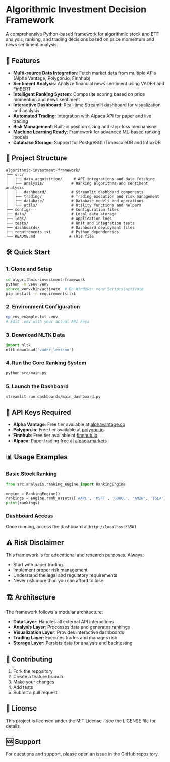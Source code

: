 # Algorithmic Investment Decision Framework

A comprehensive Python-based framework for algorithmic stock and ETF analysis, ranking, and trading decisions based on price momentum and news sentiment analysis.

## 🚀 Features

- **Multi-source Data Integration**: Fetch market data from multiple APIs (Alpha Vantage, Polygon.io, Finnhub)
- **Sentiment Analysis**: Analyze financial news sentiment using VADER and FinBERT
- **Intelligent Ranking System**: Composite scoring based on price momentum and news sentiment
- **Interactive Dashboard**: Real-time Streamlit dashboard for visualization and analysis
- **Automated Trading**: Integration with Alpaca API for paper and live trading
- **Risk Management**: Built-in position sizing and stop-loss mechanisms
- **Machine Learning Ready**: Framework for advanced ML-based ranking models
- **Database Storage**: Support for PostgreSQL/TimescaleDB and InfluxDB

## 📁 Project Structure

```
algorithmic-investment-framework/
├── src/
│   ├── data_acquisition/     # API integrations and data fetching
│   ├── analysis/            # Ranking algorithms and sentiment analysis
│   ├── dashboard/           # Streamlit dashboard components
│   ├── trading/             # Trading execution and risk management
│   ├── database/            # Database models and operations
│   └── utils/               # Utility functions and helpers
├── config/                  # Configuration files
├── data/                    # Local data storage
├── logs/                    # Application logs
├── tests/                   # Unit and integration tests
├── dashboards/              # Dashboard deployment files
├── requirements.txt         # Python dependencies
└── README.md               # This file
```

## 🛠 Quick Start

### 1. Clone and Setup

```bash
cd algorithmic-investment-framework
python -m venv venv
source venv/bin/activate  # On Windows: venv\Scripts\activate
pip install -r requirements.txt
```

### 2. Environment Configuration

```bash
cp env_example.txt .env
# Edit .env with your actual API keys
```

### 3. Download NLTK Data

```python
import nltk
nltk.download('vader_lexicon')
```

### 4. Run the Core Ranking System

```bash
python src/main.py
```

### 5. Launch the Dashboard

```bash
streamlit run dashboards/main_dashboard.py
```

## 🔑 API Keys Required

- **Alpha Vantage**: Free tier available at [alphavantage.co](https://www.alphavantage.co/)
- **Polygon.io**: Free tier available at [polygon.io](https://polygon.io/)
- **Finnhub**: Free tier available at [finnhub.io](https://finnhub.io/)
- **Alpaca**: Paper trading free at [alpaca.markets](https://alpaca.markets/)

## 📊 Usage Examples

### Basic Stock Ranking
```python
from src.analysis.ranking_engine import RankingEngine

engine = RankingEngine()
rankings = engine.rank_assets(['AAPL', 'MSFT', 'GOOGL', 'AMZN', 'TSLA'])
print(rankings)
```

### Dashboard Access
Once running, access the dashboard at `http://localhost:8501`

## ⚠️ Risk Disclaimer

This framework is for educational and research purposes. Always:
- Start with paper trading
- Implement proper risk management
- Understand the legal and regulatory requirements
- Never risk more than you can afford to lose

## 🏗 Architecture

The framework follows a modular architecture:
- **Data Layer**: Handles all external API interactions
- **Analysis Layer**: Processes data and generates rankings
- **Visualization Layer**: Provides interactive dashboards
- **Trading Layer**: Executes trades and manages risk
- **Storage Layer**: Persists data for analysis and backtesting

## 🤝 Contributing

1. Fork the repository
2. Create a feature branch
3. Make your changes
4. Add tests
5. Submit a pull request

## 📄 License

This project is licensed under the MIT License - see the LICENSE file for details.

## 🆘 Support

For questions and support, please open an issue in the GitHub repository.

